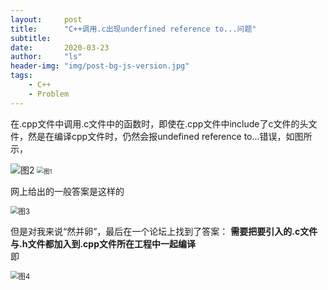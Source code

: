 ```yaml
---
layout: 	post
title:  	"C++调用.c出现underfined reference to...问题"
subtitle: 
date:       2020-03-23
author:     "ls"
header-img: "img/post-bg-js-version.jpg"
tags:
    - C++
	- Problem
---
```


在.cpp文件中调用.c文件中的函数时，即使在.cpp文件中include了c文件的头文件，然是在编译cpp文件时，仍然会报undefined reference to...错误，如图所示，

<img src="{{site.baseurl}}/img/c++/2.png" alt="图2" />

<img src="{{site.baseurl}}/img/c++/1.png" alt="图1" style="zoom:67%;" />

网上给出的一般答案是这样的

<img src="{{site.baseurl}}/img/c++/3.png" alt="图3" style="zoom:80%;" /> 

但是对我来说“然并卵”，最后在一个论坛上找到了答案：
**需要把要引入的.c文件与.h文件都加入到.cpp文件所在工程中一起编译**  
即  

<img src="{{site.baseurl}}/img/c++/4.png" alt="图4" style="zoom:80%;" />


